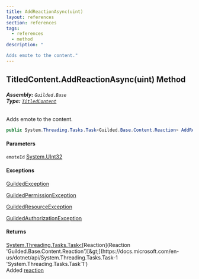 ```yaml
---
title: AddReactionAsync(uint)
layout: references
section: references
tags:
  - references
  - method
description: "

Adds emote to the content."
---
```


## TitledContent.AddReactionAsync(uint) Method
###### **Assembly:** `Guilded.Base`<br/>**Type:** [`TitledContent`](TitledContent 'Guilded.Base.Content.TitledContent')

Adds emote to the content.

```csharp
public System.Threading.Tasks.Task<Guilded.Base.Content.Reaction> AddReactionAsync(uint emoteId);
```
#### Parameters

<a name='Guilded.Base.Content.TitledContent.AddReactionAsync(uint).emoteId'></a>

`emoteId` [System.UInt32](https://docs.microsoft.com/en-us/dotnet/api/System.UInt32 'System.UInt32')

#### Exceptions

[GuildedException](GuildedException 'Guilded.Base.GuildedException')

[GuildedPermissionException](GuildedPermissionException 'Guilded.Base.GuildedPermissionException')

[GuildedResourceException](GuildedResourceException 'Guilded.Base.GuildedResourceException')

[GuildedAuthorizationException](GuildedAuthorizationException 'Guilded.Base.GuildedAuthorizationException')

#### Returns
[System.Threading.Tasks.Task&lt;](https://docs.microsoft.com/en-us/dotnet/api/System.Threading.Tasks.Task-1 'System.Threading.Tasks.Task`1')[Reaction](Reaction 'Guilded.Base.Content.Reaction')[&gt;](https://docs.microsoft.com/en-us/dotnet/api/System.Threading.Tasks.Task-1 'System.Threading.Tasks.Task`1')  
Added [reaction](Reaction 'Guilded.Base.Content.Reaction')
